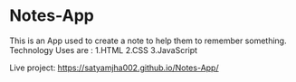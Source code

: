 # Notes-App
This is an App used to create a note to help them to remember something.
Technology Uses are :
1.HTML
2.CSS
3.JavaScript

Live project: https://satyamjha002.github.io/Notes-App/

